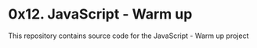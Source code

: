 # 0x12. JavaScript - Warm up

This repository contains source code for the JavaScript - Warm up project